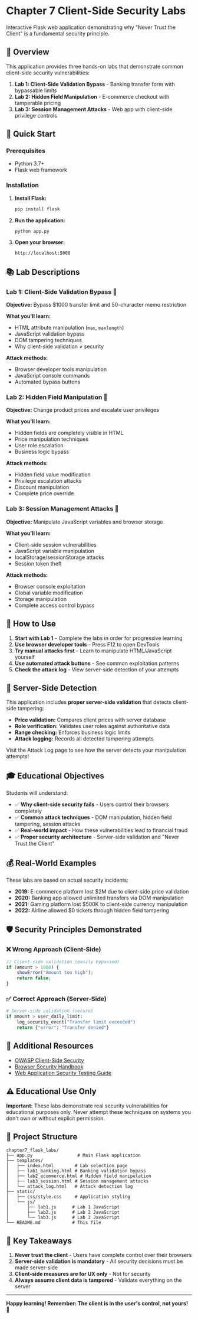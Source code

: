 # Chapter 7 Client-Side Security Labs

Interactive Flask web application demonstrating why "Never Trust the Client" is a fundamental security principle.

## 🎯 Overview

This application provides three hands-on labs that demonstrate common client-side security vulnerabilities:

1. **Lab 1: Client-Side Validation Bypass** - Banking transfer form with bypassable limits
2. **Lab 2: Hidden Field Manipulation** - E-commerce checkout with tamperable pricing
3. **Lab 3: Session Management Attacks** - Web app with client-side privilege controls

## 🚀 Quick Start

### Prerequisites
- Python 3.7+
- Flask web framework

### Installation

1. **Install Flask:**
   ```bash
   pip install flask
   ```

2. **Run the application:**
   ```bash
   python app.py
   ```

3. **Open your browser:**
   ```
   http://localhost:5000
   ```

## 📚 Lab Descriptions

### Lab 1: Client-Side Validation Bypass 🏦
**Objective:** Bypass $1000 transfer limit and 50-character memo restriction

**What you'll learn:**
- HTML attribute manipulation (`max`, `maxlength`)
- JavaScript validation bypass
- DOM tampering techniques
- Why client-side validation ≠ security

**Attack methods:**
- Browser developer tools manipulation
- JavaScript console commands
- Automated bypass buttons

### Lab 2: Hidden Field Manipulation 🛒
**Objective:** Change product prices and escalate user privileges

**What you'll learn:**
- Hidden fields are completely visible in HTML
- Price manipulation techniques
- User role escalation
- Business logic bypass

**Attack methods:**
- Hidden field value modification
- Privilege escalation attacks
- Discount manipulation
- Complete price override

### Lab 3: Session Management Attacks 🔑
**Objective:** Manipulate JavaScript variables and browser storage

**What you'll learn:**
- Client-side session vulnerabilities
- JavaScript variable manipulation
- localStorage/sessionStorage attacks
- Session token theft

**Attack methods:**
- Browser console exploitation
- Global variable modification
- Storage manipulation
- Complete access control bypass

## 🔧 How to Use

1. **Start with Lab 1** - Complete the labs in order for progressive learning
2. **Use browser developer tools** - Press F12 to open DevTools
3. **Try manual attacks first** - Learn to manipulate HTML/JavaScript yourself
4. **Use automated attack buttons** - See common exploitation patterns
5. **Check the attack log** - View server-side detection of your attempts

## 🚨 Server-Side Detection

This application includes **proper server-side validation** that detects client-side tampering:

- **Price validation:** Compares client prices with server database
- **Role verification:** Validates user roles against authoritative data
- **Range checking:** Enforces business logic limits
- **Attack logging:** Records all detected tampering attempts

Visit the Attack Log page to see how the server detects your manipulation attempts!

## 🎓 Educational Objectives

Students will understand:

- ✅ **Why client-side security fails** - Users control their browsers completely
- ✅ **Common attack techniques** - DOM manipulation, hidden field tampering, session attacks
- ✅ **Real-world impact** - How these vulnerabilities lead to financial fraud
- ✅ **Proper security architecture** - Server-side validation and "Never Trust the Client"

## 💰 Real-World Examples

These labs are based on actual security incidents:

- **2019:** E-commerce platform lost $2M due to client-side price validation
- **2020:** Banking app allowed unlimited transfers via DOM manipulation
- **2021:** Gaming platform lost $500K to client-side currency manipulation
- **2022:** Airline allowed $0 tickets through hidden field tampering

## 🛡️ Security Principles Demonstrated

### ❌ Wrong Approach (Client-Side)
```javascript
// Client-side validation (easily bypassed)
if (amount > 1000) {
    showError("Amount too high");
    return false;
}
```

### ✅ Correct Approach (Server-Side)
```python
# Server-side validation (secure)
if amount > user_daily_limit:
    log_security_event("Transfer limit exceeded")
    return {"error": "Transfer denied"}
```

## 🔗 Additional Resources

- [OWASP Client-Side Security](https://owasp.org/www-community/attacks/)
- [Browser Security Handbook](https://code.google.com/archive/p/browsersec/)
- [Web Application Security Testing Guide](https://owasp.org/www-project-web-security-testing-guide/)

## ⚠️ Educational Use Only

**Important:** These labs demonstrate real security vulnerabilities for educational purposes only. Never attempt these techniques on systems you don't own or without explicit permission.

## 📂 Project Structure

```
chapter7_flask_labs/
├── app.py                 # Main Flask application
├── templates/
│   ├── index.html        # Lab selection page
│   ├── lab1_banking.html # Banking validation bypass
│   ├── lab2_ecommerce.html # Hidden field manipulation
│   ├── lab3_session.html # Session management attacks
│   └── attack_log.html   # Attack detection log
├── static/
│   ├── css/style.css     # Application styling
│   └── js/
│       ├── lab1.js      # Lab 1 JavaScript
│       ├── lab2.js      # Lab 2 JavaScript
│       └── lab3.js      # Lab 3 JavaScript
└── README.md            # This file
```

## 🎯 Key Takeaways

1. **Never trust the client** - Users have complete control over their browsers
2. **Server-side validation is mandatory** - All security decisions must be made server-side
3. **Client-side measures are for UX only** - Not for security
4. **Always assume client data is tampered** - Validate everything on the server

---

**Happy learning! Remember: The client is in the user's control, not yours!** 🔐

